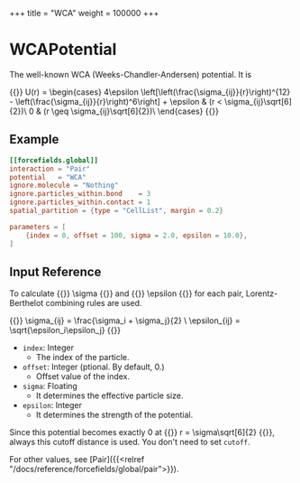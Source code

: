 +++
title = "WCA"
weight = 100000
+++

# WCAPotential

The well-known WCA (Weeks-Chandler-Andersen) potential. It is 

{{<katex display>}}
U(r) =
\begin{cases}
4\epsilon \left[\left(\frac{\sigma_{ij}}{r}\right)^{12} - \left(\frac{\sigma_{ij}}{r}\right)^6\right] + \epsilon & (r < \sigma_{ij}\sqrt[6]{2})\\
0 & (r \geq \sigma_{ij}\sqrt[6]{2})\\
\end{cases}
{{</katex>}}

## Example

```toml
[[forcefields.global]]
interaction = "Pair"
potential   = "WCA"
ignore.molecule = "Nothing"
ignore.particles_within.bond    = 3
ignore.particles_within.contact = 1
spatial_partition = {type = "CellList", margin = 0.2}

parameters = [
    {index = 0, offset = 100, sigma = 2.0, epsilon = 10.0},
]
```

## Input Reference

To calculate {{<katex>}} \sigma {{</katex>}} and {{<katex>}} \epsilon {{</katex>}} for each pair, Lorentz-Berthelot combining rules are used.

{{<katex display>}}
\sigma_{ij} = \frac{\sigma_i + \sigma_j}{2} \\
\epsilon_{ij} = \sqrt{\epsilon_i\epsilon_j}
{{</katex>}}

- `index`: Integer
  - The index of the particle.
- `offset`: Integer (ptional. By default, 0.)
  - Offset value of the index.
- `sigma`: Floating
  - It determines the effective particle size.
- `epsilon`: Integer
  - It determines the strength of the potential.

Since this potential becomes exactly 0 at {{<katex>}} r = \sigma\sqrt[6]{2} {{</katex>}}, always this cutoff distance is used. You don't need to set `cutoff`.

For other values, see [Pair]({{<relref "/docs/reference/forcefields/global/pair">}}).

